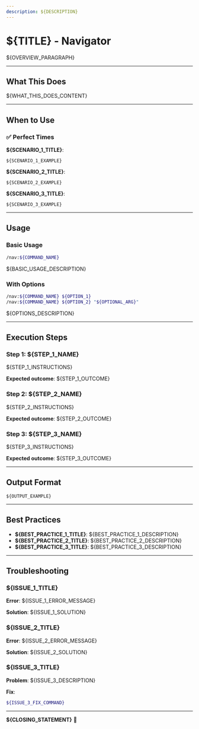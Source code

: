 ```yaml
---
description: ${DESCRIPTION}
---
```


# ${TITLE} - Navigator

${OVERVIEW_PARAGRAPH}

---

## What This Does

${WHAT_THIS_DOES_CONTENT}

---

## When to Use

### ✅ Perfect Times

**${SCENARIO_1_TITLE}**:
```
${SCENARIO_1_EXAMPLE}
```

**${SCENARIO_2_TITLE}**:
```
${SCENARIO_2_EXAMPLE}
```

**${SCENARIO_3_TITLE}**:
```
${SCENARIO_3_EXAMPLE}
```

---

## Usage

### Basic Usage

```bash
/nav:${COMMAND_NAME}
```

${BASIC_USAGE_DESCRIPTION}

### With Options

```bash
/nav:${COMMAND_NAME} ${OPTION_1}
/nav:${COMMAND_NAME} ${OPTION_2} "${OPTIONAL_ARG}"
```

${OPTIONS_DESCRIPTION}

---

## Execution Steps

### Step 1: ${STEP_1_NAME}

${STEP_1_INSTRUCTIONS}

**Expected outcome**: ${STEP_1_OUTCOME}

### Step 2: ${STEP_2_NAME}

${STEP_2_INSTRUCTIONS}

**Expected outcome**: ${STEP_2_OUTCOME}

### Step 3: ${STEP_3_NAME}

${STEP_3_INSTRUCTIONS}

**Expected outcome**: ${STEP_3_OUTCOME}

---

## Output Format

```
${OUTPUT_EXAMPLE}
```

---

## Best Practices

- **${BEST_PRACTICE_1_TITLE}**: ${BEST_PRACTICE_1_DESCRIPTION}
- **${BEST_PRACTICE_2_TITLE}**: ${BEST_PRACTICE_2_DESCRIPTION}
- **${BEST_PRACTICE_3_TITLE}**: ${BEST_PRACTICE_3_DESCRIPTION}

---

## Troubleshooting

### ${ISSUE_1_TITLE}

**Error**: ${ISSUE_1_ERROR_MESSAGE}

**Solution**:
${ISSUE_1_SOLUTION}

### ${ISSUE_2_TITLE}

**Error**: ${ISSUE_2_ERROR_MESSAGE}

**Solution**:
${ISSUE_2_SOLUTION}

### ${ISSUE_3_TITLE}

**Problem**: ${ISSUE_3_DESCRIPTION}

**Fix**:
```bash
${ISSUE_3_FIX_COMMAND}
```

---

**${CLOSING_STATEMENT}** 🚀
